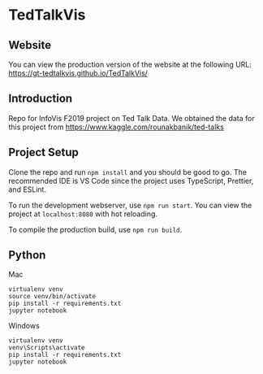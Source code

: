 # TedTalkVis

## Website
You can view the production version of the website at the following URL:
https://gt-tedtalkvis.github.io/TedTalkVis/
## Introduction
Repo for InfoVis F2019 project on Ted Talk Data. We obtained the data for this project from https://www.kaggle.com/rounakbanik/ted-talks

## Project Setup
Clone the repo and run `npm install` and you should be good to go.
The recommended IDE is VS Code since the project uses TypeScript, Prettier, and ESLint.

To run the development webserver, use `npm run start`. You can view the project at `localhost:8080` with hot reloading.

To compile the production build, use `npm run build`.

## Python
Mac
```
virtualenv venv
source venv/bin/activate
pip install -r requirements.txt
jupyter notebook
```

Windows
```
virtualenv venv
venv\Scripts\activate
pip install -r requirements.txt
jupyter notebook
```